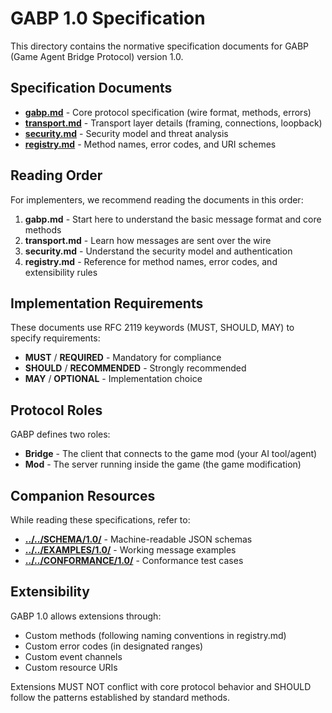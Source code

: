 # GABP 1.0 Specification

This directory contains the normative specification documents for GABP (Game Agent Bridge Protocol) version 1.0.

## Specification Documents

- **[gabp.md](gabp.md)** - Core protocol specification (wire format, methods, errors)
- **[transport.md](transport.md)** - Transport layer details (framing, connections, loopback)  
- **[security.md](security.md)** - Security model and threat analysis
- **[registry.md](registry.md)** - Method names, error codes, and URI schemes

## Reading Order

For implementers, we recommend reading the documents in this order:

1. **gabp.md** - Start here to understand the basic message format and core methods
2. **transport.md** - Learn how messages are sent over the wire  
3. **security.md** - Understand the security model and authentication
4. **registry.md** - Reference for method names, error codes, and extensibility rules

## Implementation Requirements

These documents use RFC 2119 keywords (MUST, SHOULD, MAY) to specify requirements:

- **MUST** / **REQUIRED** - Mandatory for compliance
- **SHOULD** / **RECOMMENDED** - Strongly recommended
- **MAY** / **OPTIONAL** - Implementation choice

## Protocol Roles

GABP defines two roles:
- **Bridge** - The client that connects to the game mod (your AI tool/agent)
- **Mod** - The server running inside the game (the game modification)

## Companion Resources

While reading these specifications, refer to:
- **[../../SCHEMA/1.0/](../../SCHEMA/1.0/)** - Machine-readable JSON schemas
- **[../../EXAMPLES/1.0/](../../EXAMPLES/1.0/)** - Working message examples
- **[../../CONFORMANCE/1.0/](../../CONFORMANCE/1.0/)** - Conformance test cases

## Extensibility

GABP 1.0 allows extensions through:
- Custom methods (following naming conventions in registry.md)
- Custom error codes (in designated ranges) 
- Custom event channels
- Custom resource URIs

Extensions MUST NOT conflict with core protocol behavior and SHOULD follow the patterns established by standard methods.